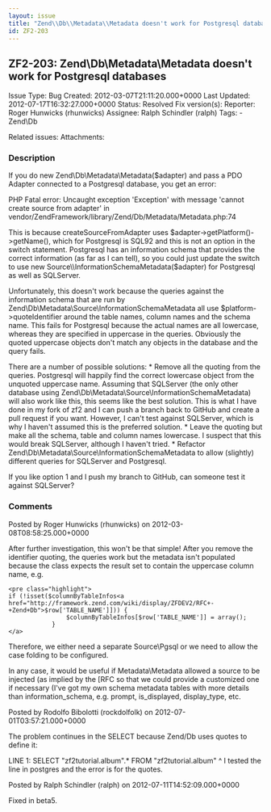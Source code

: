 ```yaml
---
layout: issue
title: "Zend\\Db\\Metadata\\Metadata doesn't work for Postgresql databases"
id: ZF2-203
---
```


ZF2-203: Zend\\Db\\Metadata\\Metadata doesn't work for Postgresql databases
---------------------------------------------------------------------------

 Issue Type: Bug Created: 2012-03-07T21:11:20.000+0000 Last Updated: 2012-07-17T16:32:27.000+0000 Status: Resolved Fix version(s): 
 Reporter:  Roger Hunwicks (rhunwicks)  Assignee:  Ralph Schindler (ralph)  Tags: - Zend\\Db
 
 Related issues: 
 Attachments: 
### Description

If you do new Zend\\Db\\Metadata\\Metadata($adapter) and pass a PDO Adapter connected to a Postgresql database, you get an error:

PHP Fatal error: Uncaught exception 'Exception' with message 'cannot create source from adapter' in vendor/ZendFramework/library/Zend/Db/Metadata/Metadata.php:74

This is because createSourceFromAdapter uses $adapter->getPlatform()->getName(), which for Postgresql is SQL92 and this is not an option in the switch statement. Postgresql has an information schema that provides the correct information (as far as I can tell), so you could just update the switch to use new Source\\InformationSchemaMetadata($adapter) for Postgresql as well as SQLServer.

Unfortunately, this doesn't work because the queries against the information schema that are run by Zend\\Db\\Metadata\\Source\\InformationSchemaMetadata all use $platform->quoteIdentifier around the table names, column names and the schema name. This fails for Postgresql because the actual names are all lowercase, whereas they are specified in uppercase in the queries. Obviously the quoted uppercase objects don't match any objects in the database and the query fails.

There are a number of possible solutions: \* Remove all the quoting from the queries. Postgresql will happily find the correct lowercase object from the unquoted uppercase name. Assuming that SQLServer (the only other database using Zend\\Db\\Metadata\\Source\\InformationSchemaMetadata) will also work like this, this seems like the best solution. This is what I have done in my fork of zf2 and I can push a branch back to GitHub and create a pull request if you want. However, I can't test against SQLServer, which is why I haven't assumed this is the preferred solution. \* Leave the quoting but make all the schema, table and column names lowercase. I suspect that this would break SQLServer, although I haven't tried. \* Refactor Zend\\Db\\Metadata\\Source\\InformationSchemaMetadata to allow (slightly) different queries for SQLServer and Postgresql.

If you like option 1 and I push my branch to GitHub, can someone test it against SQLServer?

 

 

### Comments

Posted by Roger Hunwicks (rhunwicks) on 2012-03-08T08:58:25.000+0000

After further investigation, this won't be that simple! After you remove the identifier quoting, the queries work but the metadata isn't populated because the class expects the result set to contain the uppercase column name, e.g.

 
    <pre class="highlight">
    if (!isset($columnByTableInfos<a href="http://framework.zend.com/wiki/display/ZFDEV2/RFC+-+Zend+Db">$row['TABLE_NAME']])) {
                    $columnByTableInfos[$row['TABLE_NAME']] = array();
                }
    </a>

Therefore, we either need a separate Source\\Pgsql or we need to allow the case folding to be configured.

In any case, it would be useful if Metadata\\Metadata allowed a source to be injected (as implied by the [RFC so that we could provide a customized one if necessary (I've got my own schema metadata tables with more details than information\_schema, e.g. prompt, is\_displayed, display\_type, etc.

 

 

Posted by Rodolfo Bibolotti (rockdolfolk) on 2012-07-01T03:57:21.000+0000

The problem continues in the SELECT because Zend/Db uses quotes to define it:

LINE 1: SELECT "zf2tutorial.album".\* FROM "zf2tutorial.album" ^ I tested the line in postgres and the error is for the quotes.

 

 

Posted by Ralph Schindler (ralph) on 2012-07-11T14:52:09.000+0000

Fixed in beta5.

 

 